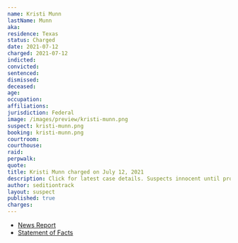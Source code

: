 ```yaml
---
name: Kristi Munn
lastName: Munn
aka:
residence: Texas
status: Charged
date: 2021-07-12
charged: 2021-07-12
indicted:
convicted:
sentenced:
dismissed:
deceased:
age:
occupation:
affiliations:
jurisdiction: Federal
image: /images/preview/kristi-munn.png
suspect: kristi-munn.png
booking: kristi-munn.png
courtroom:
courthouse:
raid:
perpwalk:
quote:
title: Kristi Munn charged on July 12, 2021
description: Click for latest case details. Suspects innocent until proven guilty.
author: seditiontrack
layout: suspect
published: true
charges:
---
```


- [News Report](https://www.cnn.com/2021/07/13/politics/munn-family-texas-us-capitol)
- [Statement of Facts](https://extremism.gwu.edu/sites/g/files/zaxdzs2191/f/Kristi%20Munn%20et%20al%20Statement%20of%20Facts.pdf)
